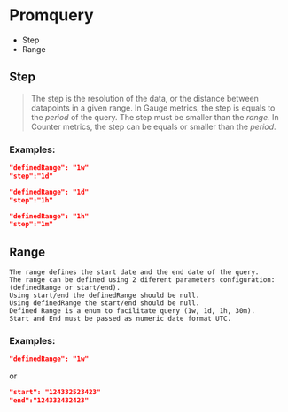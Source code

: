 # Promquery

- Step
- Range

## Step
> The step is the resolution of the data, or the distance between datapoints in a given range. 
> In Gauge metrics, the step is equals to the *period* of the query.
> The step must be smaller than the *range*.
> In Counter metrics, the step can be equals or smaller than the *period*.
### Examples:

```json
"definedRange": "1w"
"step":"1d"
```

```json
"definedRange": "1d"
"step":"1h"
```

```json
"definedRange": "1h"
"step":"1m"
```


## Range
```
The range defines the start date and the end date of the query. 
The range can be defined using 2 diferent parameters configuration: (definedRange or start/end).
Using start/end the definedRange should be null.
Using definedRange the start/end should be null.
Defined Range is a enum to facilitate query (1w, 1d, 1h, 30m).
Start and End must be passed as numeric date format UTC.
```
### Examples:

```json
"definedRange": "1w"
```
or 

```json
"start": "124332523423"
"end":"124332432423"
```
